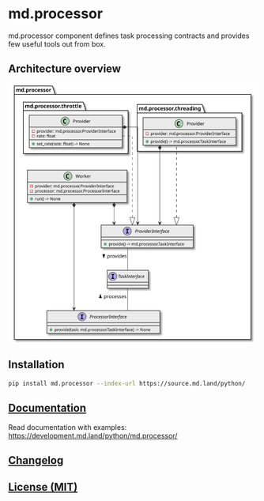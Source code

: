 # md.processor

md.processor component defines task processing contracts and 
provides few useful tools out from box.

## Architecture overview

[![Architecture overview][architecture-overview]][architecture-overview]

## Installation

```sh
pip install md.processor --index-url https://source.md.land/python/
```

## [Documentation](docs/index.md)

Read documentation with examples: https://development.md.land/python/md.processor/

## [Changelog](changelog.md)
## [License (MIT)](license.md)

[architecture-overview]: docs/_static/architecture.class-diagram.svg
